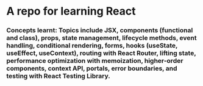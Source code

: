 # A repo for learning React
### Concepts learnt: Topics include JSX, components (functional and class), props, state management, lifecycle methods, event handling, conditional rendering, forms, hooks (useState, useEffect, useContext), routing with React Router, lifting state, performance optimization with memoization, higher-order components, context API, portals, error boundaries, and testing with React Testing Library.
